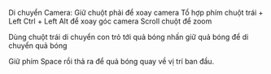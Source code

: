 Di chuyển Camera: Giữ chuột phải để xoay camera
Tổ hợp phím chuột trái + Left Ctrl + Left Alt để xoay góc camera
Scroll chuột để zoom

Dùng chuột trái di chuyển con trỏ tới quả bóng nhấn giữ quả bóng để di chuyển quả bóng

Giữ phím Space rồi thả ra để quả bóng quay về vị trí ban đầu.
